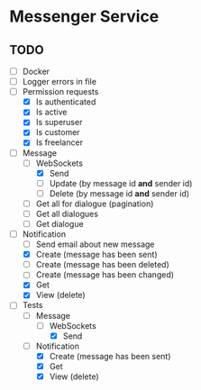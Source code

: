 # Messenger Service

## TODO

- [ ] Docker
- [ ] Logger errors in file
- [ ] Permission requests
    - [x] Is authenticated
    - [x] Is active
    - [x] Is superuser
    - [x] Is customer
    - [x] Is freelancer
- [ ] Message
    - [ ] WebSockets
        - [x] Send
        - [ ] Update (by message id **and** sender id)
        - [ ] Delete (by message id **and** sender id)
    - [ ] Get all for dialogue (pagination)
    - [ ] Get all dialogues
    - [ ] Get dialogue
- [ ] Notification
    - [ ] Send email about new message
    - [x] Create (message has been sent)
    - [ ] Create (message has been deleted)
    - [ ] Create (message has been changed)
    - [x] Get
    - [x] View (delete)
- [ ] Tests
    - [ ] Message
        - [ ] WebSockets
            - [x] Send
    - [ ] Notification
        - [x] Create (message has been sent)
        - [x] Get
        - [x] View (delete)
